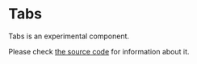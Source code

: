 # Tabs

Tabs is an experimental component.

Please check [the source code](https://github.com/capy-ui/capy/blob/master/src/tabs.zig) for information about it.
